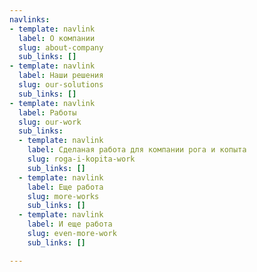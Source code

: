 ```yaml
---
navlinks:
- template: navlink
  label: О компании
  slug: about-company
  sub_links: []
- template: navlink
  label: Наши решения
  slug: our-solutions
  sub_links: []
- template: navlink
  label: Работы
  slug: our-work
  sub_links:
  - template: navlink
    label: Сделаная работа для компании рога и копыта
    slug: roga-i-kopita-work
    sub_links: []
  - template: navlink
    label: Еще работа
    slug: more-works
    sub_links: []
  - template: navlink
    label: И еще работа
    slug: even-more-work
    sub_links: []

---
```

